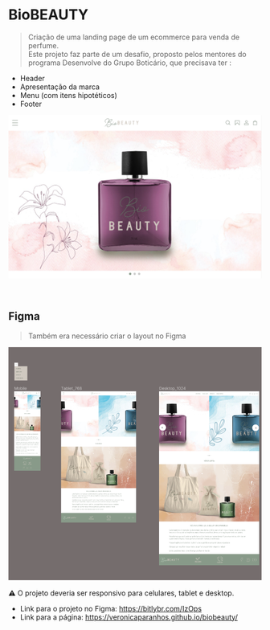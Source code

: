 # BioBEAUTY

> Criação de uma landing page de um ecommerce para venda de perfume. <br />
> Este projeto faz parte de um desafio, proposto pelos mentores do programa Desenvolve do Grupo Boticário, que precisava ter :
- Header
- Apresentação da marca
- Menu (com itens hipotéticos)
- Footer

![image](./img/biobeauty_home.png)

<br />


## Figma
> Também era necessário criar o layout no Figma <br />

![image](./img/biobeauty_figma.png)

⚠️ O projeto deveria ser responsivo para celulares, tablet e desktop. <br />

- Link para o projeto no Figma: https://bitlybr.com/IzOps <br />
- Link para a página: https://veronicaparanhos.github.io/biobeauty/
